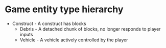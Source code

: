 ﻿Game entity type hierarchy
===
- Construct - A construct has blocks
  - Debris - A detached chunk of blocks, no longer responds to player inputs
  - Vehicle - A vehicle actively controlled by the player